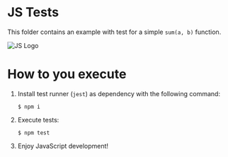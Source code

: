 # JS Tests
This folder contains an example with test for a simple `sum(a, b)` function.

![JS Logo](https://upload.wikimedia.org/wikipedia/commons/thumb/9/99/Unofficial_JavaScript_logo_2.svg/128px-Unofficial_JavaScript_logo_2.svg.png)

# How to you execute

1. Install test runner (`jest`) as dependency with the following command:

   `$ npm i`

2.  Execute tests:

    `$ npm test`

3. Enjoy JavaScript development!